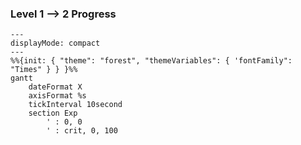 ### Level 1 --> 2 Progress
```mermaid
---
displayMode: compact
---
%%{init: { "theme": "forest", "themeVariables": { 'fontFamily": "Times" } } }%%
gantt
    dateFormat X
    axisFormat %s
    tickInterval 10second
    section Exp
        ' : 0, 0
        ' : crit, 0, 100
```
